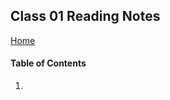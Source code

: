 ## Class 01 Reading Notes
[Home](https://tjohnson986.github.io/reading-notes/)

#### Table of Contents
1. 